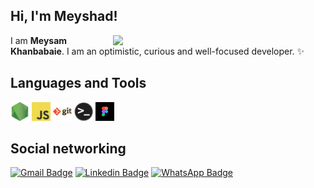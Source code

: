 <h2> Hi, I'm Meyshad! </h2>


<img align='right' src="https://habrastorage.org/webt/tn/jp/ep/tnjpepft7cptughbj_1bmrublio.gif" width="340">

I am <b>Meysam Khanbabaie</b>.
I am an optimistic, curious and well-focused developer. :sparkles: <br>

## Languages and Tools

<code><img height="30" src="https://raw.githubusercontent.com/github/explore/80688e429a7d4ef2fca1e82350fe8e3517d3494d/topics/nodejs/nodejs.png"></code>
<code><img height="30" src="https://raw.githubusercontent.com/github/explore/80688e429a7d4ef2fca1e82350fe8e3517d3494d/topics/javascript/javascript.png"></code>
<code><img height="30" src="https://raw.githubusercontent.com/github/explore/80688e429a7d4ef2fca1e82350fe8e3517d3494d/topics/git/git.png"></code>
<code><img height="30" src="https://raw.githubusercontent.com/github/explore/80688e429a7d4ef2fca1e82350fe8e3517d3494d/topics/terminal/terminal.png"></code>
<code><img height="30" src="https://raw.githubusercontent.com/github/explore/05d0f0dfceafd861bdf2b53559399dae7b2e2d8b/topics/figma/figma.png"></code>

## Social networking

[![Gmail Badge](https://img.shields.io/badge/-meysam.khanbabaie@gmail.com-c14438?style=flat&logo=Gmail&logoColor=white&link=mailto:meysam.khanbabaie@gmail.com)](mailto:meysam.khanbabaie@gmail.com)
[![Linkedin Badge](https://img.shields.io/badge/-Meysam%20Khanbabaie-0072b1?style=flat&logo=Linkedin&logoColor=white&link=https://linkedin.com/in/meyshad/)](https://linkedin.com/in/meyshad/) 
[![WhatsApp Badge](https://img.shields.io/badge/-WhatsApp-25D366?style=flat&logo=whatsapp&logoColor=white&link=https://wa.me/+989014515051)](https://wa.me/+989014515051)


<!---
meyshad/meyshad is a ✨ special ✨ repository because its `README.md` (this file) appears on your GitHub profile.
You can click the Preview link to take a look at your changes.
--->

